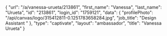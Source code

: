 {
    "url": "\/a\/vanessa-urueta\/213861",
    "first_name": "Vanessa",
    "last_name": "Urueta",
    "id": "213861",
    "login_id": "1759121",
    "data": {
        "profilePhoto": "\/api\/canvas\/logo\/315412811-0.1251783658284.jpg",
        "job_title": "Design Assistant "
    },
    "type": "captivate",
    "layout": "ambassador",
    "title": "Vanessa Urueta"
}